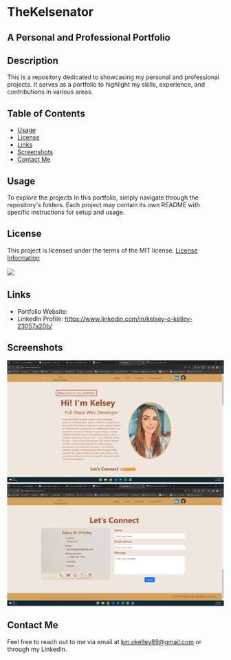 # TheKelsenator

## A Personal and Professional Portfolio

## Description

  This is a repository dedicated to showcasing my personal and professional projects. It serves as a portfolio to highlight my skills, experience, and contributions in various areas.

## Table of Contents

  - [Usage](#usage)
  - [License](#license)
  - [Links](#links)
  - [Screenshots](#screenshots)
  - [Contact Me](#contact)

## Usage

  To explore the projects in this portfolio, simply navigate through the repository's folders. Each project may contain its own README with specific instructions for setup and usage.

## License

  This project is licensed under the terms of the MIT license.
  [License Information](https://choosealicense.com/licenses/mit)
  <br/>
  <br/>
  <a href="https://choosealicense.com/licenses/mit">
  <img src="https://img.shields.io/badge/License-MIT-blue" />
  </a>

## Links

  * Portfolio Website:
  * LinkedIn Profile: https://www.linkedin.com/in/kelsey-o-kelley-23057a20b/

## Screenshots

  ![alt_text](./my-portfolio/src/assets/images/Screenshot(115).png)
  ![alt_text](./my-portfolio/src/assets/images/Screenshot(116).png)

## Contact Me

  Feel free to reach out to me via email at km.okelley89@gmail.com or through my LinkedIn.